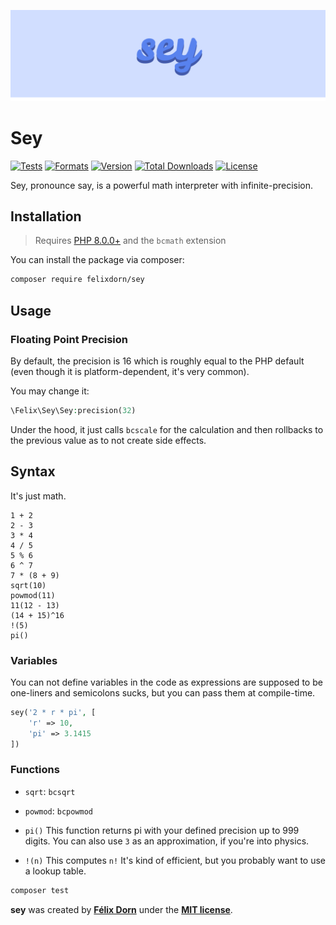 ![The word Sey on a blue background](art/logo.svg)

# Sey

[![Tests](https://github.com/felixdorn/bc-expr/actions/workflows/tests.yml/badge.svg?branch=master)](https://github.com/felixdorn/bc-expr/actions/workflows/tests.yml)
[![Formats](https://github.com/felixdorn/bc-expr/actions/workflows/formats.yml/badge.svg?branch=master)](https://github.com/felixdorn/bc-expr/actions/workflows/formats.yml)
[![Version](https://poser.pugx.org/felixdorn/bc-expr/version)](//packagist.org/packages/felixdorn/bc-expr)
[![Total Downloads](https://poser.pugx.org/felixdorn/bc-expr/downloads)](//packagist.org/packages/felixdorn/bc-expr)
[![License](https://poser.pugx.org/felixdorn/bc-expr/license)](//packagist.org/packages/felixdorn/bc-expr)

Sey, pronounce say, is a powerful math interpreter with infinite-precision.

## Installation

> Requires [PHP 8.0.0+](https://php.net/releases) and the `bcmath` extension

You can install the package via composer:

```bash
composer require felixdorn/sey
```

## Usage

### Floating Point Precision

By default, the precision is 16 which is roughly equal to the PHP default (even though it is platform-dependent, it's
very common).

You may change it:

```php
\Felix\Sey\Sey:precision(32)
```

Under the hood, it just calls `bcscale` for the calculation and then rollbacks to the previous value as to not create
side effects.

## Syntax

It's just math.

```
1 + 2
2 - 3
3 * 4
4 / 5
5 % 6
6 ^ 7
7 * (8 + 9)
sqrt(10)
powmod(11)
11(12 - 13)
(14 + 15)^16
!(5)
pi()
```

### Variables

You can not define variables in the code as expressions are supposed to be one-liners and semicolons sucks, but you can
pass them at compile-time.

```php
sey('2 * r * pi', [
    'r' => 10,
    'pi' => 3.1415
])
```

### Functions

* `sqrt`: `bcsqrt`
* `powmod`: `bcpowmod`
* `pi()`
  This function returns pi with your defined precision up to 999 digits. You can also use `3` as an approximation, if
  you're into physics.

* `!(n)`
  This computes `n!` It's kind of efficient, but you probably want to use a lookup table.


```bash
composer test
```

**sey** was created by **[Félix Dorn](https://twitter.com/afelixdorn)** under
the **[MIT license](https://opensource.org/licenses/MIT)**.
